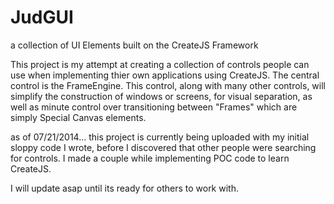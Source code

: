 JudGUI
======

a collection of UI Elements built on the CreateJS Framework

This project is my attempt at creating a collection of controls people can use when implementing thier own applications using 
CreateJS.  The central control is the FrameEngine.  This control, along with many other controls, will simplify the construction
of windows or screens, for visual separation, as well as minute control over transitioning between "Frames" which are simply
Special Canvas elements.

as of 07/21/2014... this project is currently being uploaded with my initial sloppy code I wrote, before I discovered
that other people were searching for controls.  I made a couple while implementing POC code to learn CreateJS.

I will update asap until its ready for others to work with.
